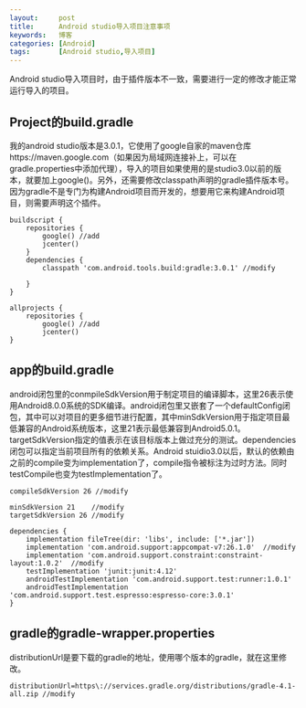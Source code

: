 ```yaml
---
layout:     post
title:      Android studio导入项目注意事项
keywords:   博客
categories: [Android]
tags:	    [Android studio,导入项目]
---
```

Android studio导入项目时，由于插件版本不一致，需要进行一定的修改才能正常运行导入的项目。    
   
## Project的build.gradle   
我的android studio版本是3.0.1，它使用了google自家的maven仓库https://maven.google.com（如果因为局域网连接补上，可以在gradle.properties中添加代理），导入的项目如果使用的是studio3.0以前的版本，就要加上google()。另外，还需要修改classpath声明的gradle插件版本号。因为gradle不是专门为构建Android项目而开发的，想要用它来构建Android项目，则需要声明这个插件。

    buildscript {  
        repositories {
            google() //add
            jcenter()
        }
        dependencies {
            classpath 'com.android.tools.build:gradle:3.0.1' //modify

        }
    }

    allprojects {
        repositories {
            google() //add
            jcenter()
    }
   
   
     
## app的build.gradle
android闭包里的conmpileSdkVersion用于制定项目的编译脚本，这里26表示使用Android8.0.0系统的SDK编译。android闭包里又嵌套了一个defaultConfig闭包，其中可以对项目的更多细节进行配置，其中minSdkVersion用于指定项目最低兼容的Android系统版本，这里21表示最低兼容到Android5.0.1。targetSdkVersion指定的值表示在该目标版本上做过充分的测试。dependencies闭包可以指定当前项目所有的依赖关系。Android stuidio3.0以后，默认的依赖由之前的compile变为implementation了，compile指令被标注为过时方法。同时testCompile也变为testImplementation了。

    compileSdkVersion 26 //modify

    minSdkVersion 21    //modify
    targetSdkVersion 26 //modify

    dependencies {
        implementation fileTree(dir: 'libs', include: ['*.jar'])
        implementation 'com.android.support:appcompat-v7:26.1.0'  //modify
        implementation 'com.android.support.constraint:constraint-layout:1.0.2'  //modify
        testImplementation 'junit:junit:4.12'
        androidTestImplementation 'com.android.support.test:runner:1.0.1'
        androidTestImplementation 'com.android.support.test.espresso:espresso-core:3.0.1'
    }
         
  
    
## gradle的gradle-wrapper.properties
distributionUrl是要下载的gradle的地址，使用哪个版本的gradle，就在这里修改。
   
    distributionUrl=https\://services.gradle.org/distributions/gradle-4.1-all.zip //modify
  

